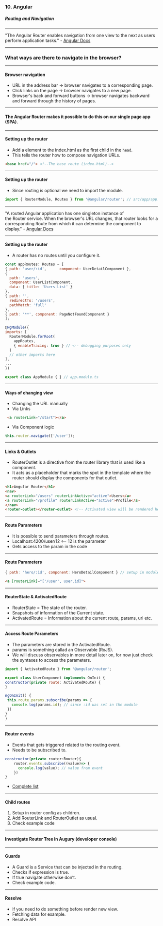 ### 10. Angular</h3>
##### Routing and Navigation</h5>

---

"The Angular Router enables navigation from one view to the next as users perform application tasks." - <a href="https://angular.io/guide/router" target="_blank">Angular Docs</a>

---

### What ways are there to navigate in the browser?</h3>

---


#### Browser navigation

* URL in the address bar -> browser navigates to a corresponding page.
* Click links on the page -> browser navigates to a new page.
* Browser's back and forward buttons -> browser navigates backward and forward through the history of pages.

---

#### The Angular Router makes it possible to do this on our single page app (SPA).

---

####  Setting up the router

* Add a <base> element to the index.html as the first child in the ```head```. 
* This tells the router how to compose navigation URLs.

```HTML
<base href="/"> <!--The base route (index.html)-->
```


---


####  Setting up the router

* Since routing is optional we need to import the module.

```JavaScript
import { RouterModule, Routes } from '@angular/router'; // src/app/app.module.ts
```

---

"A routed Angular application has one singleton instance of the Router service. When the browser's URL changes, that router looks for a corresponding Route from which it can determine the component to display." - <a href="https://angular.io/guide/router" target="_blank">Angular Docs</a>

---

#### Setting up the router

* A router has no routes until you configure it.

```JavaScript
const appRoutes: Routes = [
{ path: 'user/:id',      component: UserDetailComponent },
{
  path: 'users',
  component: UserListComponent,
  data: { title: 'Users List' }
},
{ path: '',
  redirectTo: '/users',
  pathMatch: 'full'
},
{ path: '**', component: PageNotFoundComponent }
];

@NgModule({
imports: [
  RouterModule.forRoot(
    appRoutes,
    { enableTracing: true } // <-- debugging purposes only
  )
  // other imports here
],
...
})

export class AppModule { } // app.module.ts
```

---


####  Ways of changing view
* Changing the URL manually
* Via Links

```HTML
 <a routerLink="/start"></a>
```

* Via Component logic
```JavaScript
this.router.navigate(['/user']);
```

---

#### Links & Outlets

* RouterOutlet is a directive from the router library that is used like a component. 
* It acts as a placeholder that marks the spot in the template where the router should display the components for that outlet.

```HTML
<h1>Angular Router</h1>
<nav>
<a routerLink="/users" routerLinkActive="active">Users</a>
<a routerLink="/profile" routerLinkActive="active">Profile</a>
</nav>
<router-outlet></router-outlet> <!-- Activated view will be rendered here -->
```

---

#### Route Parameters

* It is possible to send parameters through routes.
* Localhost:4200/user/12 <— 12 is the parameter
* Gets access to the param in the code

---

#### Route Parameters

```JavaScript
{ path: 'hero/:id', component: HeroDetailComponent } // setup in module
```

```HTML
<a [routerLink]="['/user', user.id]">
```

---

#### RouterState & ActivatedRoute

* RouterState = The state of the router.
* Snapshots of information of the Current state.
* ActivatedRoute = Information about the current route, params, url etc.

---

#### Access Route Parameters

* The parameters are stored in the ActivatedRoute.
* params is something callad an Observable (RxJS).
* We will discuss observables in more detail later on, for now just check the syntaxes to access the parameters.


```JavaScript
import { ActivatedRoute } from '@angular/router';

export class UserComponent implements OnInit {
constructor(private route: ActivatedRoute) {
}

ngOnInit() {
 this.route.params.subscribe(params => {
   console.log(params.id); // since :id was set in the module
 })
}
}
```

---

####  Router events
* Events that gets triggered related to the routing event.
* Needs to be subscribed to.

```JavaScript
constructor(private router:Router){
    router.events.subscribe((value)=> {
      console.log(value); // value from event
    })
}
```
* [Complete list](https://angular.io/guide/router)

---

#### Child routes

1. Setup in router config as children.
1. Add RouterLink and RouterOutlet as usual.
1. Check example code

---

#### Investigate Router Tree in Augury (developer console)

---

#### Guards

* A Guard is a Service that can be injected in the routing.
* Checks if expression is true.
* If true navigate otherwise don’t.
* Check example code.

---

#### Resolve

* If you need to do something before render new view.
* Fetching data for example.
* <a href="https://angular.io/api/router/Resolve"></a>Resolve API